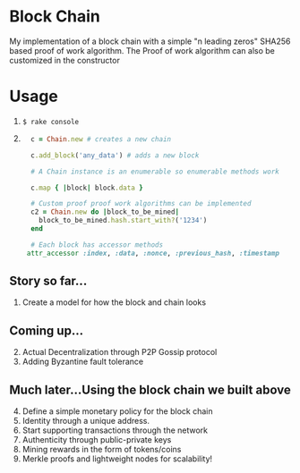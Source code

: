 # Block Chain
My implementation of a block chain with a simple "n leading zeros" SHA256 based proof of work algorithm.
The Proof of work algorithm can also be customized in the constructor


# Usage

1. `$ rake console`

2. ```ruby
     c = Chain.new # creates a new chain

     c.add_block('any_data') # adds a new block

     # A Chain instance is an enumerable so enumerable methods work

     c.map { |block| block.data }

     # Custom proof proof work algorithms can be implemented
     c2 = Chain.new do |block_to_be_mined|
       block_to_be_mined.hash.start_with?('1234')
     end

     # Each block has accessor methods
    attr_accessor :index, :data, :nonce, :previous_hash, :timestamp

   ```

## Story so far...

1. Create a model for how the block and chain looks

## Coming up...

2. Actual Decentralization through P2P Gossip protocol
3. Adding Byzantine fault tolerance

## Much later...Using the block chain we built above

4. Define a simple monetary policy for the block chain
5. Identity through a unique address.
6. Start supporting transactions through the network
7. Authenticity through public-private keys
8. Mining rewards in the form of tokens/coins
9. Merkle proofs and lightweight nodes for scalability!
